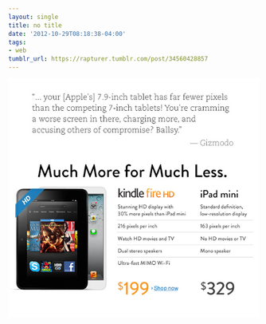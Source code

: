```yaml
---
layout: single
title: no title
date: '2012-10-29T08:18:38-04:00'
tags:
- web
tumblr_url: https://rapturer.tumblr.com/post/34560428857
---
```

 ![](/assets/img/tumblr_mcnm72xifG1r6af0jo1_640.png)  
